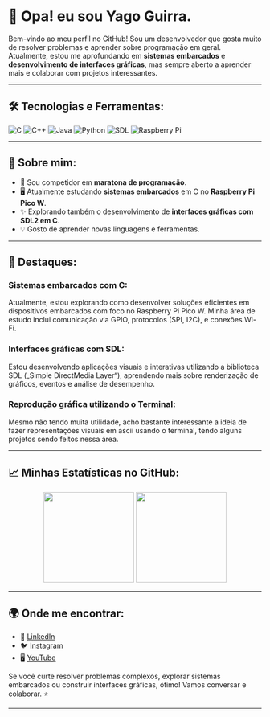 # 👋 Opa! eu sou **Yago Guirra**.

Bem-vindo ao meu perfil no GitHub! Sou um desenvolvedor que gosta muito de resolver problemas e aprender sobre programação em geral. Atualmente, estou me aprofundando em **sistemas embarcados** e **desenvolvimento de interfaces gráficas**, mas sempre aberto a aprender mais e colaborar com projetos interessantes.

---

## 🛠️ Tecnologias e Ferramentas:

![C](https://img.shields.io/badge/-C-blue?style=flat-square&logo=c&logoColor=white)
![C++](https://img.shields.io/badge/-C++-00599C?style=flat-square&logo=cplusplus&logoColor=white)
![Java](https://img.shields.io/badge/-Java-red?style=flat-square&logo=java&logoColor=white)
![Python](https://img.shields.io/badge/-Python-3776AB?style=flat-square&logo=python&logoColor=white)
![SDL](https://img.shields.io/badge/-SDL-FF6C37?style=flat-square&logo=SimpleDirectMediaLayer&logoColor=white)
![Raspberry Pi](https://img.shields.io/badge/-Raspberry%20Pi-C51A4A?style=flat-square&logo=raspberrypi&logoColor=white)

---

## 🚀 Sobre mim:

- 🧩 Sou competidor em **maratona de programação**.
- 🖥️ Atualmente estudando **sistemas embarcados** em C no **Raspberry Pi Pico W**.
- ✨ Explorando também o desenvolvimento de **interfaces gráficas com SDL2 em C**.
- 💡 Gosto de aprender novas linguagens e ferramentas.

---

## 🌟 Destaques:

### Sistemas embarcados com C:
Atualmente, estou explorando como desenvolver soluções eficientes em dispositivos embarcados com foco no Raspberry Pi Pico W. Minha área de estudo inclui comunicação via GPIO, protocolos (SPI, I2C), e conexões Wi-Fi.

### Interfaces gráficas com SDL:
Estou desenvolvendo aplicações visuais e interativas utilizando a biblioteca SDL („Simple DirectMedia Layer“), aprendendo mais sobre renderização de gráficos, eventos e análise de desempenho.

### Reprodução gráfica utilizando o Terminal:
Mesmo não tendo muita utilidade, acho bastante interessante a ideia de fazer representações visuais em ascii usando o terminal, tendo alguns projetos sendo feitos nessa área.

---

## 📈 Minhas Estatísticas no GitHub:

<div align="center">
  <img height="180em" src="https://github-readme-stats.vercel.app/api?username=yaaggo&show_icons=true&theme=radical&include_all_commits=true&count_private=true"/>
  <img height="180em" src="https://github-readme-stats.vercel.app/api/top-langs/?username=yaaggo&layout=compact&langs_count=7&theme=radical"/>
</div>

---

## 🌍 Onde me encontrar:

- 💼 [LinkedIn](https://www.linkedin.com/in/yago-guirra-b88803229/)
- 🐦 [Instagram](https://www.instagram.com/y._ago/)
- 🖥️ [YouTube](https://www.youtube.com/@yago4614/streams)

Se você curte resolver problemas complexos, explorar sistemas embarcados ou construir interfaces gráficas, ótimo! Vamos conversar e colaborar. ⭐

---

